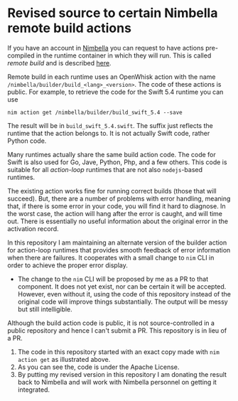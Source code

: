 # Revised source to certain Nimbella remote build actions

If you have an account in [Nimbella](https://nimbella.com) you can request to have actions pre-compiled in the runtime container in which they will run.  This is called _remote build_ and is described [here](https://docs.nimbella.com/building#remote-builds).

Remote build in each runtime uses an OpenWhisk action with the name `/nimbella/builder/build_<lang>_<version>`.  The code of these actions is public.  For example, to retrieve the code for the Swift 5.4 runtime you can use

```
nim action get /nimbella/builder/build_swift_5.4 --save
```

The result will be in `build_swift_5.4.swift`.  The suffix just reflects the runtime that the action belongs to.  It is not actually Swift code, rather Python code.

Many runtimes actually share the same build action code.  The code for Swift is also used for Go, Jave, Python, Php, and a few others.  This code is suitable for all _action-loop_ runtimes that are not also `nodejs`-based runtimes.  

The existing action works fine for running correct builds (those that will succeed).  But, there are a number of problems with error handling, meaning that, if there is some error in your code, you will find it hard to diagnose.  In the worst case, the action will hang after the error is caught, and will time out.  There is essentially no useful information about the original error in the activation record.

In this repository I am maintaining an alternate version of the builder action for action-loop runtimes that provides smooth feedback of error information when there are failures.  It cooperates with a small change to `nim` CLI in order to achieve the proper error display.

- The change to the `nim` CLI will be proposed by me as a PR to that component.  It does not yet exist, nor can be certain it will be accepted.  However, even without it, using the code of this repository instead of the original code will improve things substantially.  The output will be messy but still intelligible.

Although the build action code is public, it is not source-controlled in a public repository and hence I can't submit a PR.  This repository is in lieu of a PR.

1.  The code in this repository started with an exact copy made with `nim action get` as illustrated above.
2.  As you can see the, code is under the Apache License.
3.  By putting my revised version in this repository I am donating the result back to Nimbella and will work with Nimbella personnel on getting it integrated.
